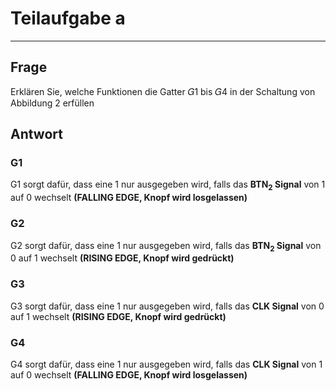 # Teilaufgabe a

---

## Frage

Erklären Sie, welche Funktionen die Gatter 𝐺1 bis 𝐺4
in der Schaltung von Abbildung 2 erfüllen

## Antwort

### G1

G1 sorgt dafür, dass eine 1 nur ausgegeben wird, falls das **BTN<sub>2</sub> Signal** von 1 auf 0 wechselt **(FALLING EDGE, Knopf wird losgelassen)**

### G2

G2 sorgt dafür, dass eine 1 nur ausgegeben wird, falls das **BTN<sub>2</sub> Signal** von 0 auf 1 wechselt **(RISING EDGE, Knopf wird gedrückt)**

### G3

G3 sorgt dafür, dass eine 1 nur ausgegeben wird, falls das **CLK Signal** von 0 auf 1 wechselt **(RISING EDGE, Knopf wird gedrückt)**

### G4

G4 sorgt dafür, dass eine 1 nur ausgegeben wird, falls das **CLK Signal** von 1 auf 0 wechselt **(FALLING EDGE, Knopf wird losgelassen)**
